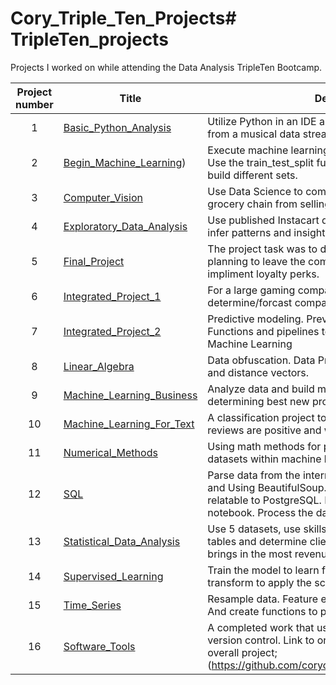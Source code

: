 # Cory_Triple_Ten_Projects# TripleTen_projects
Projects I worked on while attending the Data Analysis TripleTen Bootcamp.


| Project number | Title | Description |
| :-----------: | ----------- |----------- |
| 1 | [Basic_Python_Analysis](https://github.com/corychapp/Triple_Ten_Projects/tree/main/Basic_Python_Analysis)| Utilize Python in an IDE and use pandas. Make inferences from a musical data streaming services. |
| 2 | [Begin_Machine_Learning](https://github.com/corychapp/Triple_Ten_Projects/tree/main/Begin_Machine_Learning))| Execute machine learning using classification models. Use the train_test_split function to break up the data and build different sets. |
| 3 | [Computer_Vision](https://github.com/corychapp/Triple_Ten_Projects/tree/main/Computer_Vision)| Use Data Science to compute the age of faces to keep grocery chain from selling alcohol to minors. |
| 4 | [Exploratory_Data_Analysis](https://github.com/corychapp/Triple_Ten_Projects/tree/main/Exploratory_Data_Analysis)| Use published Instacart data to anaylyze shoppers and infer patterns and insights. |
| 5 | [Final_Project](https://github.com/corychapp/Triple_Ten_Projects/tree/main/Final_Project)| The project task was to determine which customers are planning to leave the company's services, so they can impliment loyalty perks. |
| 6 | [Integrated_Project_1](https://github.com/corychapp/Triple_Ten_Projects/tree/main/Integrated_Project_1)| For a large gaming company do SDA and determine/forcast company sales. |
| 7 | [Integrated_Project_2](https://github.com/corychapp/Triple_Ten_Projects/tree/main/Integrated_Project_2)| Predictive modeling. Prevention of data leakage. Functions and pipelines to build cross validating models. Machine Learning |
| 8 | [Linear_Algebra](https://github.com/corychapp/Triple_Ten_Projects/tree/main/Linear_Algebra)| Data obfuscation. Data Privacy. Usage of scaling data; and distance vectors. |
| 9 | [Machine_Learning_Business](https://github.com/corychapp/Triple_Ten_Projects/tree/main/Machine_Learning_Business)| Analyze data and build models for automatically determining best new profitable build sites. |
| 10 | [Machine_Learning_For_Text](https://github.com/corychapp/Triple_Ten_Projects/tree/main/Machine_Learning_For_Text)| A classification project to determine if/ which movie reviews are positive and which are negative. |
| 11 | [Numerical_Methods](https://github.com/corychapp/Triple_Ten_Projects/tree/main/Numerical_Methods)| Using math methods for predicting price value in datasets within machine learning. |
| 12 | [SQL](https://github.com/corychapp/Triple_Ten_Projects/tree/main/SQL)| Parse data from the internet using request.get function and Using BeautifulSoup. Perform SQL on platform relatable to PostgreSQL. Perfrom EDA using Jupyter notebook. Process the data. |
| 13 | [Statistical_Data_Analysis](https://github.com/corychapp/Triple_Ten_Projects/tree/main/Statistical_Data_Analysis)| Use 5 datasets, use skills such as concatenate, pivot tables and determine clients behavior and which product brings in the most revenue. |
| 14 | [Supervised_Learning](https://github.com/corychapp/Triple_Ten_Projects/tree/main/Supervised_Learning)| Train the model to learn from itself. Use scaler and transform to apply the scaled/weighted data. |
| 15 | [Time_Series](https://github.com/corychapp/Triple_Ten_Projects/tree/main/Time_Series)| Resample data. Feature engineer time spacing features. And create functions to plot time intervals. |
| 16 | [Software_Tools](https://github.com/corychapp/dss/tree/main/notebooks)| A completed work that uses CL, web app creation, and version control. Link to orginal project included with this overall project; (https://github.com/corychapp/dss/tree/main/notebooks)|
